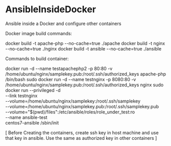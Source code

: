# AnsibleInsideDocker
Ansible inside a Docker and configure other containers

Docker image build commands:

docker build -t apache-php --no-cache=true ./apache
docker build -t nginx --no-cache=true ./nginx
docker build -t ansible --no-cache=true ./ansible

Commands to build container:

docker run -d --name testapachephp2 -p 80:80 -v /home/ubuntu/nginx/samplekey.pub:/root/.ssh/authorized_keys apache-php /bin/bash
sudo docker run -d --name testnginx -p 8080:80 -v /home/ubuntu/nginx/samplekey.pub:/root/.ssh/authorized_keys nginx
sudo docker run --privileged -d \
    --link testnginx \
    --volume=/home/ubuntu/nginx/samplekey:/root/.ssh/samplekey \
    --volume=/home/ubuntu/nginx/samplekey.pub:/root/.ssh/samplekey.pub \
    --volume="$(pwd)/files":/etc/ansible/roles/role_under_test:ro \
	--name ansible-test \
    centos7-ansible /sbin/init
    
[ Before Creating the containers, create ssh key in host machine and use that key in ansible. Use the same as authorized key in other containers ]

